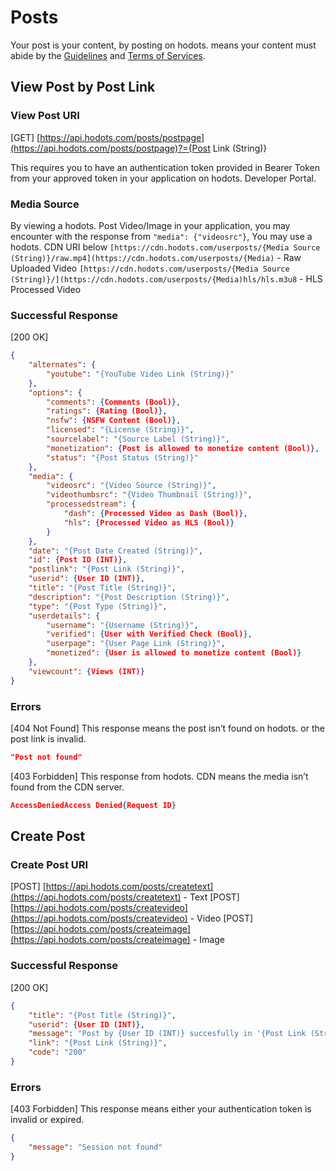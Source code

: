 # Posts

Your post is your content, by posting on hodots. means your content must abide by the [Guidelines](https://hodots.com/help/guidelines) and [Terms of Services](https://hodots.com/help/terms).

## View Post by Post Link

### View Post URI

[GET] [https://api.hodots.com/posts/postpage](https://api.hodots.com/posts/postpage)?={Post Link (String)}

This requires you to have an authentication token provided in Bearer Token from your approved token in your application on hodots. Developer Portal.

### Media Source

By viewing a hodots. Post Video/Image in your application, you may encounter with the response from `"media": {"videosrc"}`, You may use a hodots. CDN URI below
`[https://cdn.hodots.com/userposts/{Media Source (String)}/raw.mp4](https://cdn.hodots.com/userposts/{Media)` - Raw Uploaded Video
`[https://cdn.hodots.com/userposts/{Media Source (String)}/](https://cdn.hodots.com/userposts/{Media)hls/hls.m3u8` - HLS Processed Video

### Successful Response

[200 OK]

```json
{
    "alternates": {
        "youtube": "{YouTube Video Link (String)}"
    },
    "options": {
        "comments": {Comments (Bool)},
        "ratings": {Rating (Bool)},
        "nsfw": {NSFW Content (Bool)},
        "licensed": "{License (String)}",
        "sourcelabel": "{Source Label (String)}",
        "monetization": {Post is allowed to monetize content (Bool)},
        "status": "{Post Status (String)}"
    },
    "media": {
        "videosrc": "{Video Source (String)}",
        "videothumbsrc": "{Video Thumbnail (String)}",
        "processedstream": {
            "dash": {Processed Video as Dash (Bool)},
            "hls": {Processed Video as HLS (Bool)}
        }
    },
    "date": "{Post Date Created (String)}",
    "id": {Post ID (INT)},
    "postlink": "{Post Link (String)}",
    "userid": {User ID (INT)},
    "title": "{Post Title (String)}",
    "description": "{Post Description (String)}",
    "type": "{Post Type (String)}",
    "userdetails": {
        "username": "{Username (String)}",
        "verified": {User with Verified Check (Bool)},
        "userpage": "{User Page Link (String)}",
        "monetized": {User is allowed to monetize content (Bool)}
    },
    "viewcount": {Views (INT)}
}
```

### Errors

[404 Not Found] This response means the post isn’t found on hodots. or the post link is invalid.

```json
"Post not found"
```

[403 Forbidden] This response from hodots. CDN means the media isn’t found from the CDN server.

```json
AccessDeniedAccess Denied{Request ID}
```

## Create Post

### Create Post URI

[POST] [https://api.hodots.com/posts/createtext](https://api.hodots.com/posts/createtext) - Text
[POST] [https://api.hodots.com/posts/createvideo](https://api.hodots.com/posts/createvideo) - Video
[POST] [https://api.hodots.com/posts/createimage](https://api.hodots.com/posts/createimage) - Image

### Successful Response

[200 OK]

```json
{
    "title": "{Post Title (String)}",
    "userid": {User ID (INT)},
    "message": "Post by {User ID (INT)} succesfully in '{Post Link (String)}'",
    "link": "{Post Link (String)}",
    "code": "200"
}
```

### Errors

[403 Forbidden] This response means either your authentication token is invalid or expired.

```json
{
	"message": "Session not found"
}
```
